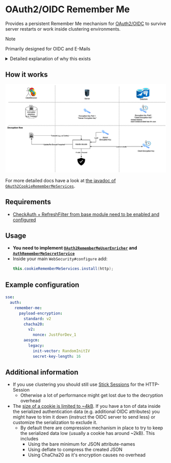 # OAuth2/OIDC Remember Me

Provides a persistent Remember Me mechanism for [OAuth2/OIDC](../oauth2-oidc/) to survive server restarts or work inside clustering environments.

> [!NOTE]
> Primarily designed for OIDC and E-Mails

<details><summary>Detailed explanation of why this exists</summary>

## The problem

When a client/user tries to migrate to another instance of the webapp, e.g.
* after it/the server was restarted
* after being redirected to another node inside the cluster

it no longer recognizes the session and with that all authentification data.

## Existing options

### Persisting the session

There are some approaches for persisting the [Session with Spring Boot](https://docs.spring.io/spring-session/reference/index.html), however they usually involve serializing and persisting the session.

There are some problems with that:
* The session needs to be serializable
* If using Java Serialization: [It's insecure and will always be](https://github.com/frohoff/ysoserial)
* When updating your app the session data might become incompatible (especially when using Java serialization) and migrating it might be extremely difficult
* The sessions can contain a ton of data (and that needs to be store somewhere on the backend)
* If the persistent data/backend is breached, an attacker can easily use this data to login in / steal personal information
* When restoring the session it might be necessary to invoke app-specific logic

> **⚠ IMPORTANT**<br/>
> Data that should survive restarts/instance-switches (like the contents of a shopping cart) must NOT be stored inside the session!<br/>
> Store them in a persistent database or something similar

### Remember-Me Authentication

Spring Boot provides [Remember-Me authentication](https://docs.spring.io/spring-security/reference/servlet/authentication/rememberme.html).

This is a lot better than using serializing the session, as it doesn't requires lots of serialization and data-storage.

However are still some problem with that:
* You need to revalidate if the client is still allowed to login
    * This means communicating with the OIDC server, to get relevant information
        * If the OIDC server is down you have a problem because you can't get the required data
* If the persistent data/backend is breached, an attacker can easily use this data to login in

## How is this improved here?

* If the persistent data/backend is breached, the data is useless for the attacker:
  * The data is stored on the client which the attacker cannot access easily
  * An attacker has to get both: The server encryption key (stored on server) and the client encryption keys (stored in database)
  * The encryption keys can easily be rotated (just create a new payload-encryption version, see example configuration below)
* Most logic after the deserialization is not needed; Re-Validation is only required if the client was not seen for a longer time

</details>

## How it works

![Overview](./Overview.drawio.png)

For more detailed docs have a look at [the javadoc of ``OAuth2CookieRememberMeServices``](./src/main/java/software/xdev/sse/oauth2/rememberme/OAuth2CookieRememberMeServices.java).

## Requirements

* [CheckAuth + RefreshFilter from base module need to be enabled and configured](../oauth2-oidc/)

## Usage

* **You need to implement [``OAuth2RememberMeUserEnricher``](./src/main/java/software/xdev/sse/oauth2/rememberme/userenrichment/OAuth2RememberMeUserEnricher.java) and [``AuthRememberMeSecretService``](./src/main/java/software/xdev/sse/oauth2/rememberme/secrets/AuthRememberMeSecretService.java)**
* Inside your main ``WebSecurity#configure`` add:
    ```java
    this.cookieRememberMeServices.install(http);
    ```

## Example configuration

```yaml
sse:
  auth:
    remember-me:
      payload-encryption:
        standard: v2
        chacha20:
          v2:
            nonce: JustForDev_1
        aesgcm:
          legacy:
            init-vector: RandomInitIV
            secret-key-length: 16
```

## Additional information

* If you use clustering you should still use [Stick Sessions](https://kubernetes.github.io/ingress-nginx/examples/affinity/cookie/) for the HTTP-Session
    * Otherwise a lot of performance might get lost due to the decryption overhead
* The [size of a cookie is limited to ~4kB](https://datatracker.ietf.org/doc/html/rfc6265#section-6.1). If you have a ton of data inside the serialized authentication data (e.g. additional OIDC attributes) you might have to trim it down (instruct the OIDC server to send less) or customize the serialization to exclude it.
  * By default there are compression mechanism in place to try to keep the serialized data low (usually a cookie has around ~2kB). This includes
    * Using the bare minimum for JSON attribute-names
    * Using deflate to compress the created JSON
    * Using ChaCha20 as it's encryption causes no overhead
